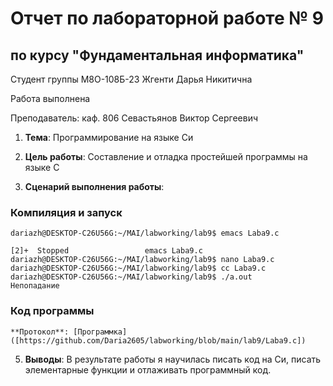 # Отчет по лабораторной работе № 9
## по курсу "Фундаментальная информатика"

Студент группы M8О-108Б-23 Жгенти Дарья Никитична

Работа выполнена 

Преподаватель: каф. 806 Севастьянов Виктор Сергеевич

1. **Тема**: Программирование на языке Си
2. **Цель работы**: Составление и отладка простейшей программы на языке С

4. **Сценарий выполнения работы**:

### Компиляция и запуск
```
dariazh@DESKTOP-C26U56G:~/MAI/labworking/lab9$ emacs Laba9.c

[2]+  Stopped                 emacs Laba9.c
dariazh@DESKTOP-C26U56G:~/MAI/labworking/lab9$ nano Laba9.c
dariazh@DESKTOP-C26U56G:~/MAI/labworking/lab9$ cc Laba9.c
dariazh@DESKTOP-C26U56G:~/MAI/labworking/lab9$ ./a.out
Непопадание

```
### Код программы
```
**Протокол**: [Программка]([https://github.com/Daria2605/labworking/blob/main/lab9/Laba9.c])
```

5. **Выводы**:
  В результате работы я научилась писать код на Си, писать элементарные функции и отлаживать программный код. 

